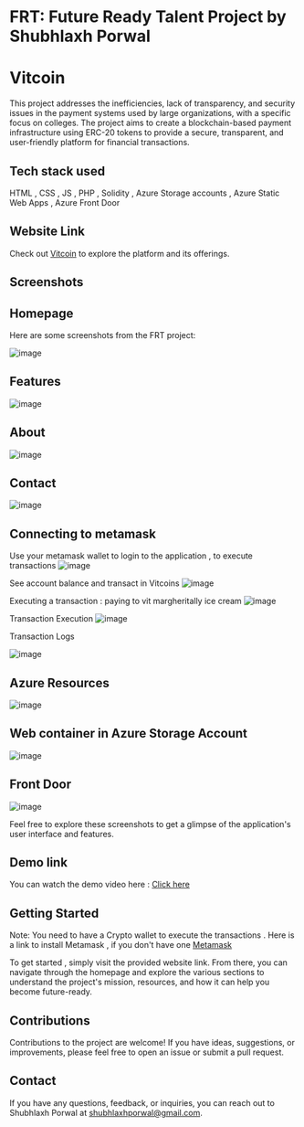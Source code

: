 # FRT: Future Ready Talent Project by Shubhlaxh Porwal

# Vitcoin
This project addresses the inefficiencies, lack of transparency, and security issues in the payment systems used by large organizations, with a specific focus on colleges. The project aims to create a blockchain-based payment infrastructure using ERC-20 tokens to provide a secure, transparent, and user-friendly platform for financial transactions.

## Tech stack used
HTML , CSS , JS , PHP , Solidity , Azure Storage accounts , Azure Static Web Apps , Azure Front Door


## Website Link

Check out [Vitcoin](https://vitcoin-endpoint-d9guhsf8cehqhdb7.z01.azurefd.net/) to explore the platform and its offerings.

## Screenshots

## Homepage

Here are some screenshots from the FRT project:

![image](https://github.com/shubh-p/VITCOIN/assets/89768939/a2d21a75-1dc3-439b-93d7-fa5386c68db7)


## Features
![image](https://github.com/shubh-p/VITCOIN/assets/89768939/a8c033af-dfdf-43a1-849e-025590872ee5)


## About
![image](https://github.com/shubh-p/VITCOIN/assets/89768939/f4397e40-4a25-4549-8599-a2dac74ba937)


## Contact
![image](https://github.com/shubh-p/VITCOIN/assets/89768939/54d98bbb-02e2-4a32-a524-e558415fef4f)


## Connecting to metamask

Use your metamask wallet to login to the application , to execute transactions
![image](https://github.com/shubh-p/VITCOIN/assets/89768939/65805a1c-f6fc-4875-98bf-c33969262c76)

See account balance and transact in Vitcoins
![image](https://github.com/shubh-p/VITCOIN/assets/89768939/68449083-6cb0-4476-893f-fffaea170ffb)

Executing a transaction : paying to vit margheritally ice cream
![image](https://github.com/shubh-p/VITCOIN/assets/89768939/900823b3-ac00-4a2f-abaa-c3ff16aaadf4)

Transaction Execution
![image](https://github.com/shubh-p/VITCOIN/assets/89768939/019beba9-4a1a-4aab-a9b9-c04af32d11ca)

Transaction Logs

![image](https://github.com/shubh-p/VITCOIN/assets/89768939/f9745ded-8f4b-4255-8891-68da33d2dbd2)





## Azure Resources
![image](https://github.com/shubh-p/VITCOIN/assets/89768939/2baf800e-95cb-4b75-892f-9d5811f6cbb1)

## Web container in Azure Storage Account
![image](https://github.com/shubh-p/VITCOIN/assets/89768939/5858d1a9-9495-4fda-809f-2e6aeb4da1cd)

## Front Door
![image](https://github.com/shubh-p/VITCOIN/assets/89768939/5ce928dd-95ec-4094-8975-327c108c681f)




Feel free to explore these screenshots to get a glimpse of the application's user interface and features.

## Demo link

You can watch the demo video here : [Click here](https://drive.google.com/file/d/1qYzYrtm3GnSuGD3eR4JhrG-DP0FmowMH/view?usp=drive_link)


## Getting Started

Note: You need to have a Crypto wallet to execute the transactions . Here is a link to install Metamask , if you don't have one [Metamask](https://metamask.io/download/)

To get started , simply visit the provided website link. From there, you can navigate through the homepage and explore the various sections to understand the project's mission, resources, and how it can help you become future-ready.

## Contributions

Contributions to the project are welcome! If you have ideas, suggestions, or improvements, please feel free to open an issue or submit a pull request.

## Contact

If you have any questions, feedback, or inquiries, you can reach out to Shubhlaxh Porwal at [shubhlaxhporwal@gmail.com](mailto:shubhlaxhporwal@gmail.com).
